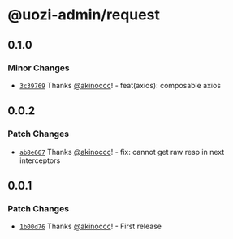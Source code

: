# @uozi-admin/request

## 0.1.0

### Minor Changes

- [`3c39769`](https://github.com/uozi-tech/admin-kit/commit/3c3976975bdc6ad7ad4525c3f11e3e16c5994518) Thanks [@akinoccc](https://github.com/akinoccc)! - feat(axios): composable axios

## 0.0.2

### Patch Changes

- [`ab8e667`](https://github.com/uozi-tech/admin-kit/commit/ab8e667ec40262b80f09167a2317d7ceded0feec) Thanks [@akinoccc](https://github.com/akinoccc)! - fix: cannot get raw resp in next interceptors

## 0.0.1

### Patch Changes

- [`1b00d76`](https://github.com/uozi-tech/admin-kit/commit/1b00d7606521619cf5ca9871a44269430ca52f2f) Thanks [@akinoccc](https://github.com/akinoccc)! - First release
